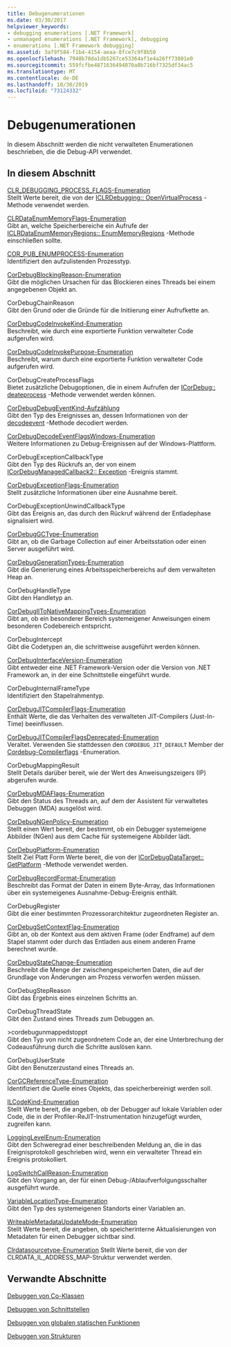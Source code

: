```yaml
---
title: Debugenumerationen
ms.date: 03/30/2017
helpviewer_keywords:
- debugging enumerations [.NET Framework]
- unmanaged enumerations [.NET Framework], debugging
- enumerations [.NET Framework debugging]
ms.assetid: 3af9f584-f1b4-4154-aeaa-8fce7c9f8b50
ms.openlocfilehash: 7948b78da1db5267ce53364af1e4a26ff73801e0
ms.sourcegitcommit: 559fcfbe4871636494870a8b716bf7325df34ac5
ms.translationtype: MT
ms.contentlocale: de-DE
ms.lasthandoff: 10/30/2019
ms.locfileid: "73124332"
---
```

# <a name="debugging-enumerations"></a>Debugenumerationen
In diesem Abschnitt werden die nicht verwalteten Enumerationen beschrieben, die die Debug-API verwendet.  
  
## <a name="in-this-section"></a>In diesem Abschnitt  
 [CLR_DEBUGGING_PROCESS_FLAGS-Enumeration](../../../../docs/framework/unmanaged-api/debugging/clr-debugging-process-flags-enumeration.md)  
 Stellt Werte bereit, die von der [ICLRDebugging:: OpenVirtualProcess](../../../../docs/framework/unmanaged-api/debugging/iclrdebugging-openvirtualprocess-method.md) -Methode verwendet werden.  
  
 [CLRDataEnumMemoryFlags-Enumeration](../../../../docs/framework/unmanaged-api/debugging/clrdataenummemoryflags-enumeration.md)  
 Gibt an, welche Speicherbereiche ein Aufrufe der [ICLRDataEnumMemoryRegions:: EnumMemoryRegions](../../../../docs/framework/unmanaged-api/debugging/iclrdataenummemoryregions-enummemoryregions-method.md) -Methode einschließen sollte.  
  
 [COR_PUB_ENUMPROCESS-Enumeration](../../../../docs/framework/unmanaged-api/debugging/cor-pub-enumprocess-enumeration.md)  
 Identifiziert den aufzulistenden Prozesstyp.  
  
 [CorDebugBlockingReason-Enumeration](../../../../docs/framework/unmanaged-api/debugging/cordebugblockingreason-enumeration.md)  
 Gibt die möglichen Ursachen für das Blockieren eines Threads bei einem angegebenen Objekt an.  
  
 CorDebugChainReason  
 Gibt den Grund oder die Gründe für die Initiierung einer Aufrufkette an.  
  
 [CorDebugCodeInvokeKind-Enumeration](../../../../docs/framework/unmanaged-api/debugging/cordebugcodeinvokekind-enumeration.md)  
 Beschreibt, wie durch eine exportierte Funktion verwalteter Code aufgerufen wird.  
  
 [CorDebugCodeInvokePurpose-Enumeration](../../../../docs/framework/unmanaged-api/debugging/cordebugcodeinvokepurpose-enumeration.md)  
 Beschreibt, warum durch eine exportierte Funktion verwalteter Code aufgerufen wird.  
  
 CorDebugCreateProcessFlags  
 Bietet zusätzliche Debugoptionen, die in einem Aufrufen der [ICorDebug:: deateprocess](../../../../docs/framework/unmanaged-api/debugging/icordebug-createprocess-method.md) -Methode verwendet werden können.  
  
 [CorDebugDebugEventKind-Aufzählung](../../../../docs/framework/unmanaged-api/debugging/cordebugdebugeventkind-enumeration.md)  
 Gibt den Typ des Ereignisses an, dessen Informationen von der [decodeevent](../../../../docs/framework/unmanaged-api/debugging/icordebugprocess6-decodeevent-method.md) -Methode decodiert werden.  
  
 [CorDebugDecodeEventFlagsWindows-Enumeration](../../../../docs/framework/unmanaged-api/debugging/cordebugdecodeeventflagswindows-enumeration.md)  
 Weitere Informationen zu Debug-Ereignissen auf der Windows-Plattform.  
  
 CorDebugExceptionCallbackType  
 Gibt den Typ des Rückrufs an, der von einem [ICorDebugManagedCallback2:: Exception](../../../../docs/framework/unmanaged-api/debugging/icordebugmanagedcallback2-exception-method.md) -Ereignis stammt.  
  
 [CorDebugExceptionFlags-Enumeration](../../../../docs/framework/unmanaged-api/debugging/cordebugexceptionflags-enumeration.md)  
 Stellt zusätzliche Informationen über eine Ausnahme bereit.  
  
 CorDebugExceptionUnwindCallbackType  
 Gibt das Ereignis an, das durch den Rückruf während der Entladephase signalisiert wird.  
  
 [CorDebugGCType-Enumeration](../../../../docs/framework/unmanaged-api/debugging/cordebuggctype-enumeration.md)  
 Gibt an, ob die Garbage Collection auf einer Arbeitsstation oder einen Server ausgeführt wird.  
  
 [CorDebugGenerationTypes-Enumeration](../../../../docs/framework/unmanaged-api/debugging/cordebuggenerationtypes-enumeration.md)  
 Gibt die Generierung eines Arbeitsspeicherbereichs auf dem verwalteten Heap an.  
  
 CorDebugHandleType  
 Gibt den Handletyp an.  
  
 [CorDebugIlToNativeMappingTypes-Enumeration](../../../../docs/framework/unmanaged-api/debugging/cordebugiltonativemappingtypes-enumeration.md)  
 Gibt an, ob ein besonderer Bereich systemeigener Anweisungen einem besonderen Codebereich entspricht.  
  
 CorDebugIntercept  
 Gibt die Codetypen an, die schrittweise ausgeführt werden können.  
  
 [CorDebugInterfaceVersion-Enumeration](../../../../docs/framework/unmanaged-api/debugging/cordebuginterfaceversion-enumeration.md)  
 Gibt entweder eine .NET Framework-Version oder die Version von .NET Framework an, in der eine Schnittstelle eingeführt wurde.  
  
 CorDebugInternalFrameType  
 Identifiziert den Stapelrahmentyp.  
  
 [CorDebugJITCompilerFlags-Enumeration](../../../../docs/framework/unmanaged-api/debugging/cordebugjitcompilerflags-enumeration.md)  
 Enthält Werte, die das Verhalten des verwalteten JIT-Compilers (Just-In-Time) beeinflussen.  
  
 [CorDebugJITCompilerFlagsDeprecated-Enumeration](../../../../docs/framework/unmanaged-api/debugging/cordebugjitcompilerflagsdeprecated-enumeration.md)  
 Veraltet. Verwenden Sie stattdessen den `CORDEBUG_JIT_DEFAULT` Member der [Cordebug-Compilerflags](../../../../docs/framework/unmanaged-api/debugging/cordebugjitcompilerflags-enumeration.md) -Enumeration.  
  
 CorDebugMappingResult  
 Stellt Details darüber bereit, wie der Wert des Anweisungszeigers (IP) abgerufen wurde.  
  
 [CorDebugMDAFlags-Enumeration](../../../../docs/framework/unmanaged-api/debugging/cordebugmdaflags-enumeration.md)  
 Gibt den Status des Threads an, auf dem der Assistent für verwaltetes Debuggen (MDA) ausgelöst wird.  
  
 [CorDebugNGenPolicy-Enumeration](../../../../docs/framework/unmanaged-api/debugging/cordebugngenpolicy-enumeration.md)  
 Stellt einen Wert bereit, der bestimmt, ob ein Debugger systemeigene Abbilder (NGen) aus dem Cache für systemeigene Abbilder lädt.  
  
 [CorDebugPlatform-Enumeration](../../../../docs/framework/unmanaged-api/debugging/cordebugplatform-enumeration.md)  
 Stellt Ziel Platt Form Werte bereit, die von der [ICorDebugDataTarget:: GetPlatform](../../../../docs/framework/unmanaged-api/debugging/icordebugdatatarget-getplatform-method.md) -Methode verwendet werden.  
  
 [CorDebugRecordFormat-Enumeration](../../../../docs/framework/unmanaged-api/debugging/cordebugrecordformat-enumeration.md)  
 Beschreibt das Format der Daten in einem Byte-Array, das Informationen über ein systemeigenes Ausnahme-Debug-Ereignis enthält.  
  
 CorDebugRegister  
 Gibt die einer bestimmten Prozessorarchitektur zugeordneten Register an.  
  
 [CorDebugSetContextFlag-Enumeration](../../../../docs/framework/unmanaged-api/debugging/cordebugsetcontextflag-enumeration.md)  
 Gibt an, ob der Kontext aus dem aktiven Frame (oder Endframe) auf dem Stapel stammt oder durch das Entladen aus einem anderen Frame berechnet wurde.  
  
 [CorDebugStateChange-Enumeration](../../../../docs/framework/unmanaged-api/debugging/cordebugstatechange-enumeration.md)  
 Beschreibt die Menge der zwischengespeicherten Daten, die auf der Grundlage von Änderungen am Prozess verworfen werden müssen.  
  
 CorDebugStepReason  
 Gibt das Ergebnis eines einzelnen Schritts an.  
  
 CorDebugThreadState  
 Gibt den Zustand eines Threads zum Debuggen an.  
  
 \>cordebugunmappedstoppt  
 Gibt den Typ von nicht zugeordnetem Code an, der eine Unterbrechung der Codeausführung durch die Schritte auslösen kann.  
  
 CorDebugUserState  
 Gibt den Benutzerzustand eines Threads an.  
  
 [CorGCReferenceType-Enumeration](../../../../docs/framework/unmanaged-api/debugging/corgcreferencetype-enumeration.md)  
 Identifiziert die Quelle eines Objekts, das speicherbereinigt werden soll.  
  
 [ILCodeKind-Enumeration](../../../../docs/framework/unmanaged-api/debugging/ilcodekind-enumeration.md)  
 Stellt Werte bereit, die angeben, ob der Debugger auf lokale Variablen oder Code, die in der Profiler-ReJIT-Instrumentation hinzugefügt wurden, zugreifen kann.  
  
 [LoggingLevelEnum-Enumeration](../../../../docs/framework/unmanaged-api/debugging/logginglevelenum-enumeration.md)  
 Gibt den Schweregrad einer beschreibenden Meldung an, die in das Ereignisprotokoll geschrieben wird, wenn ein verwalteter Thread ein Ereignis protokolliert.  
  
 [LogSwitchCallReason-Enumeration](../../../../docs/framework/unmanaged-api/debugging/logswitchcallreason-enumeration.md)  
 Gibt den Vorgang an, der für einen Debug-/Ablaufverfolgungsschalter ausgeführt wurde.  
  
 [VariableLocationType-Enumeration](../../../../docs/framework/unmanaged-api/debugging/variablelocationtype-enumeration.md)  
 Gibt den Typ des systemeigenen Standorts einer Variablen an.  
  
 [WriteableMetadataUpdateMode-Enumeration](../../../../docs/framework/unmanaged-api/debugging/writeablemetadataupdatemode-enumeration.md)  
 Stellt Werte bereit, die angeben, ob speicherinterne Aktualisierungen von Metadaten für einen Debugger sichtbar sind. 

 [Clrdatasourcetype-Enumeration](../../../../docs/framework/unmanaged-api/debugging/clrdatasourcetype-enumeration.md) Stellt Werte bereit, die von der CLRDATA_IL_ADDRESS_MAP-Struktur verwendet werden.

## <a name="related-sections"></a>Verwandte Abschnitte  
 [Debuggen von Co-Klassen](../../../../docs/framework/unmanaged-api/debugging/debugging-coclasses.md)  
  
 [Debuggen von Schnittstellen](../../../../docs/framework/unmanaged-api/debugging/debugging-interfaces.md)  
  
 [Debuggen von globalen statischen Funktionen](../../../../docs/framework/unmanaged-api/debugging/debugging-global-static-functions.md)  
  
 [Debuggen von Strukturen](../../../../docs/framework/unmanaged-api/debugging/debugging-structures.md)
